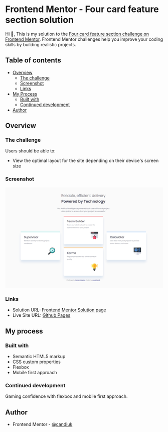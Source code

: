 # Frontend Mentor - Four card feature section solution

Hi 👋, This is my solution to the [Four card feature section challenge on Frontend Mentor](https://www.frontendmentor.io/challenges/four-card-feature-section-weK1eFYK). Frontend Mentor challenges help you improve your coding skills by building realistic projects. 

## Table of contents

- [Overview](#overview)
  - [The challenge](#the-challenge)
  - [Screenshot](#screenshot)
  - [Links](#links)
- [My Process](#my-process)
  - [Built with](#built-with)
  - [Continued development](#continued-development)
- [Author](#author)

## Overview

### The challenge

Users should be able to:

- View the optimal layout for the site depending on their device's screen size

### Screenshot

![Screenshot of completed project for the Order summary card coding challenge](./images/screenshot.png)

### Links

- Solution URL: [Frontend Mentor Solution page](https://www.frontendmentor.io/solutions/order-summary-component-using-flexbox-sOUO8tGWjY)
- Live Site URL: [Github Pages](https://justcandi.github.io/Order-Summary-Flexbox/)

## My process

### Built with

- Semantic HTML5 markup
- CSS custom properties
- Flexbox
- Mobile first approach

### Continued development

Gaming confidence with flexbox and mobile first approach.

## Author

- Frontend Mentor - [@candiuk](https://www.frontendmentor.io/profile/candiuk)